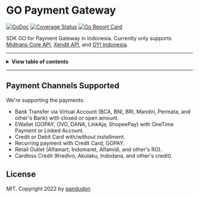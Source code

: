 <!-- markdownlint-disable MD014 MD024 MD026 MD033 MD036 MD041 -->

# GO Payment Gateway

[![GoDoc](http://img.shields.io/badge/go-documentation-blue.svg?style=flat-square)](https://pkg.go.dev/github.com/pandudpn/go-payment-gateway)
[![Coverage Status](https://coveralls.io/repos/github/pandudpn/go-payment-gateway/badge.svg?branch=master&kill_cache=1)](https://coveralls.io/github/pandudpn/go-payment-gateway?branch=master)
[![Go Report Card](https://goreportcard.com/badge/github.com/pandudpn/go-payment-gateway)](https://goreportcard.com/report/github.com/pandudpn/go-payment-gateway)

SDK GO for Payment Gateway in Indonesia. Currently only supports [Midtrans Core API](https://api-docs.midtrans.com/), [Xendit API](https://developers.xendit.co/api-reference), and [OY! Indonesia](https://api-docs.oyindonesia.com/).

---

<details>
<summary><b>View table of contents</b></summary>

- [Payment Channels Supported](#payment-channels-supported)

</details>

---

## Payment Channels Supported

We're supporting the payments:

- Bank Transfer via Virtual Account (BCA, BNI, BRI, Mandiri, Permata, and other's Bank) with closed or open amount.
- EWallet (GOPAY, OVO, DANA, LinkAja, ShopeePay) with OneTime Payment or Linked Account.
- Credit or Debit Card with/without installment.
- Recurring payment with Credit Card, GOPAY.
- Retail Outlet (Alfamart, Indomaret, Alfamidi, and other's RO).
- Cardless Credit (Kredivo, Akulaku, Indodana, and other's credit).

## License

MIT. Copyright 2022 by [pandudpn](LICENSE)
